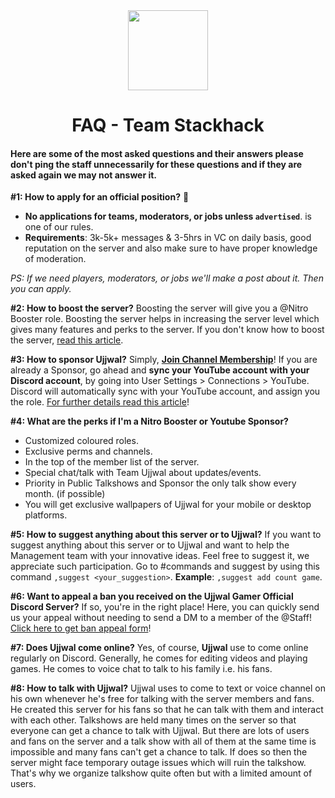 <div align="center">
<img src="https://yt3.ggpht.com/ytc/AKedOLSwOKwPBRZtDPbsg8Xal_Ww3IiqG3Q_WJiLhHM=s176-c-k-c0x00ffffff-no-rj-mo" width="128px" style="max-width:100%;">
<h1>FAQ - Team Stackhack</h1>
</div>

#### Here are some of the most asked questions and their answers please don't ping the staff unnecessarily for these questions and if they are asked again we may not answer it.

**#1: How to apply for an official position?** 🤔
- **No applications for teams, moderators, or jobs unless `advertised`**. is one of our rules.
- **Requirements**: 3k-5k+ messages & 3-5hrs in VC on daily basis, good reputation on the server and also make sure to have proper knowledge of moderation.

*PS: If we need players, moderators, or jobs we'll make a post about it. Then you can apply.*

**#2: How to boost the server?**
Boosting the server will give you a @Nitro Booster role. Boosting the server helps in increasing the server level which gives many features and perks to the server.
If you don't know how to boost the server, [read this article](https://support.discord.com/hc/en-us/articles/360028038352-Server-Boosting-).

**#3: How to sponsor Ujjwal?**
Simply, [**Join Channel Membership**](https://www.youtube.com/channel/UCSvEj_h3A4YuLb2Nri--_Zw)! 
If you are already a Sponsor, go ahead and **sync your YouTube account with your Discord account**, by going into User Settings > Connections > YouTube. Discord will automatically sync with your YouTube account, and assign you the role. [For further details read this article](https://support.discord.com/hc/en-us/articles/215162978-Youtube-Channel-Memberships-Integration-FAQ)!

**#4: What are the perks if I'm a Nitro Booster or Youtube Sponsor?**
- Customized coloured roles.
- Exclusive perms and channels.
- In the top of the member list of the server.
- Special chat/talk with Team Ujjwal about updates/events.
- Priority in Public Talkshows and Sponsor the only talk show every month. (if possible)
- You will get exclusive wallpapers of Ujjwal for your mobile or desktop platforms.

**#5: How to suggest anything about this server or to Ujjwal?**
If you want to suggest anything about this server or to Ujjwal and want to help the Management team with your innovative ideas. Feel free to suggest it, we appreciate such participation. Go to #commands and suggest by using this command `,suggest <your_suggestion>`. **Example**: `,suggest add count game`.

**#6: Want to appeal a ban you received on the Ujjwal Gamer Official Discord Server?**
If so, you're in the right place! Here, you can quickly send us your appeal without needing to send a DM to a member of the @Staff! [Click here to get ban appeal form](https://forms.gle/tzSpmAN2NLvzGE1e8)!

**#7: Does Ujjwal come online?**
Yes, of course, **Ujjwal** use to come online regularly on Discord. Generally, he comes for editing videos and playing games. He comes to voice chat to talk to his family i.e. his fans.

**#8: How to talk with Ujjwal?**
Ujjwal uses to come to text or voice channel on his own whenever he's free for talking with the server members and fans. He created this server for his fans so that he can talk with them and interact with each other. Talkshows are held many times on the server so that everyone can get a chance to talk with Ujjwal.
But there are lots of users and fans on the server and a talk show with all of them at the same time is impossible and many fans can't get a chance to talk. If does so then the server might face temporary outage issues which will ruin the talkshow. That's why we organize talkshow quite often but with a limited amount of users.
